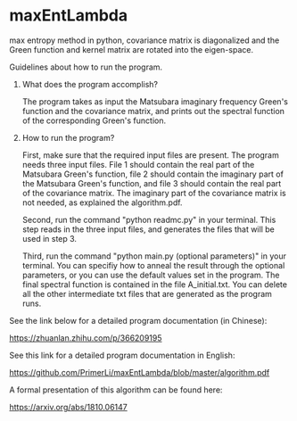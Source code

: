 # maxEntLambda
max entropy method in python, covariance matrix is diagonalized and the Green function and kernel matrix are rotated into the eigen-space. 

Guidelines about how to run the program. 
1. What does the program accomplish? 

    The program takes as input the Matsubara imaginary frequency Green's function and the covariance matrix, and prints out the spectral function of the corresponding Green's function. 
  
2. How to run the program?

    First, make sure that the required input files are present. The program needs three input files. File 1 should contain the real part of the Matsubara Green's function, file 2 should contain the imaginary part of the Matsubara Green's function, and file 3 should contain the real part of the covariance matrix. The imaginary part of the covariance matrix is not needed, as explained the algorithm.pdf. 
    
    Second, run the command "python readmc.py" in your terminal. This step reads in the three input files, and generates the files that will be used in step 3. 
    
    Third, run the command "python main.py (optional parameters)" in your terminal. You can specifiy how to anneal the result through the optional parameters, or you can use the default values set in the program. The final spectral function is contained in the file A_initial.txt. You can delete all the other intermediate txt files that are generated as the program runs. 

See the link below for a detailed program documentation (in Chinese):

https://zhuanlan.zhihu.com/p/366209195

See this link for a detailed program documentation in English:

https://github.com/PrimerLi/maxEntLambda/blob/master/algorithm.pdf

A formal presentation of this algorithm can be found here:

https://arxiv.org/abs/1810.06147
